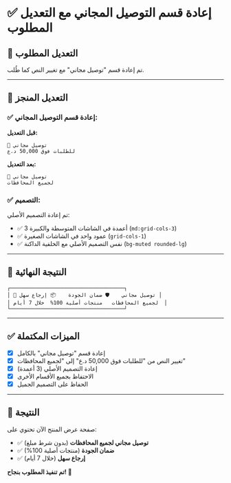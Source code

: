 # ✅ إعادة قسم التوصيل المجاني مع التعديل المطلوب

## 🎯 التعديل المطلوب

تم إعادة قسم "توصيل مجاني" مع تغيير النص كما طُلب.

---

## 🔧 التعديل المنجز

### ✅ إعادة قسم التوصيل المجاني:

**قبل التعديل:**
```
🚚 توصيل مجاني
للطلبات فوق 50,000 د.ع
```

**بعد التعديل:**
```
🚚 توصيل مجاني
لجميع المحافظات
```

### ✅ التصميم:

تم إعادة التصميم الأصلي:
- ✅ 3 أعمدة في الشاشات المتوسطة والكبيرة (`md:grid-cols-3`)
- ✅ عمود واحد في الشاشات الصغيرة (`grid-cols-1`)
- ✅ نفس التصميم الأصلي مع الخلفية الداكنة (`bg-muted rounded-lg`)

---

## 🎨 النتيجة النهائية

```
┌─────────────────────────────────────┐
│ 🚚 توصيل مجاني    🛡️ ضمان الجودة    📦 إرجاع سهل │
│ لجميع المحافظات   منتجات أصلية 100%  خلال 7 أيام  │
└─────────────────────────────────────┘
```

---

## ✅ الميزات المكتملة

- [x] إعادة قسم "توصيل مجاني" بالكامل
- [x] تغيير النص من "للطلبات فوق 50,000 د.ع" إلى "لجميع المحافظات"
- [x] إعادة التصميم الأصلي (3 أعمدة)
- [x] الاحتفاظ بجميع الأقسام الأخرى
- [x] الحفاظ على التصميم الجميل

---

## 🚀 النتيجة

صفحة عرض المنتج الآن تحتوي على:
- ✅ **توصيل مجاني لجميع المحافظات** (بدون شرط مبلغ)
- ✅ **ضمان الجودة** (منتجات أصلية 100%)
- ✅ **إرجاع سهل** (خلال 7 أيام)

**تم تنفيذ المطلوب بنجاح! 🎉**
